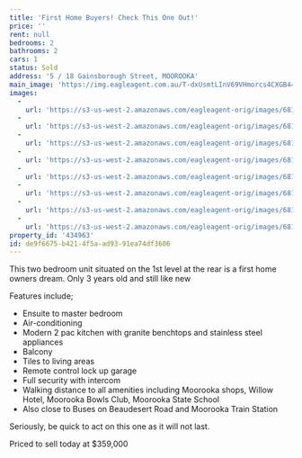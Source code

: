 ```yaml
---
title: 'First Home Buyers! Check This One Out!'
price: ''
rent: null
bedrooms: 2
bathrooms: 2
cars: 1
status: Sold
address: '5 / 18 Gainsborough Street, MOOROOKA'
main_image: 'https://img.eagleagent.com.au/T-dxUsmtLInV69VHmorcs4CXGB4=/1280x854/smart/https://s3-us-west-2.amazonaws.com/eagleagent-orig/images/6819372/105651424-image-M.jpg'
images:
  -
    url: 'https://s3-us-west-2.amazonaws.com/eagleagent-orig/images/6819379/105651424-image-G.jpg'
  -
    url: 'https://s3-us-west-2.amazonaws.com/eagleagent-orig/images/6819378/105651424-image-F.jpg'
  -
    url: 'https://s3-us-west-2.amazonaws.com/eagleagent-orig/images/6819377/105651424-image-E.jpg'
  -
    url: 'https://s3-us-west-2.amazonaws.com/eagleagent-orig/images/6819376/105651424-image-D.jpg'
  -
    url: 'https://s3-us-west-2.amazonaws.com/eagleagent-orig/images/6819375/105651424-image-C.jpg'
  -
    url: 'https://s3-us-west-2.amazonaws.com/eagleagent-orig/images/6819374/105651424-image-B.jpg'
  -
    url: 'https://s3-us-west-2.amazonaws.com/eagleagent-orig/images/6819373/105651424-image-A.jpg'
  -
    url: 'https://s3-us-west-2.amazonaws.com/eagleagent-orig/images/6819372/105651424-image-M.jpg'
property_id: '434963'
id: de9f6675-b421-4f5a-ad93-91ea74df3606
---
```

This two bedroom unit situated on the 1st level at the rear is a first home owners dream. Only 3 years old and still like new

Features include;
*  Ensuite to master bedroom
*  Air-conditioning
*  Modern 2 pac kitchen with granite benchtops and stainless steel appliances
*  Balcony
*  Tiles to living areas
*  Remote control lock up garage
*  Full security with intercom
*  Walking distance to all amenities including Moorooka shops, Willow Hotel, Moorooka Bowls Club, Moorooka State School
*  Also close to Buses on Beaudesert Road and Moorooka Train Station

Seriously, be quick to act on this one as it will not last.

Priced to sell today at $359,000